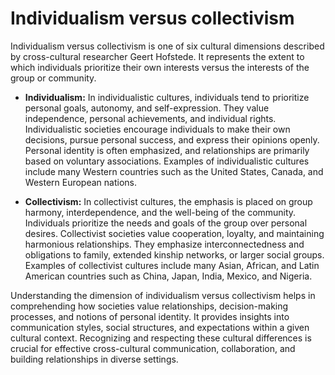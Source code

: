 # Individualism versus collectivism

Individualism versus collectivism is one of six cultural dimensions described by cross-cultural researcher Geert Hofstede. It represents the extent to which individuals prioritize their own interests versus the interests of the group or community.

* **Individualism:** In individualistic cultures, individuals tend to prioritize personal goals, autonomy, and self-expression. They value independence, personal achievements, and individual rights. Individualistic societies encourage individuals to make their own decisions, pursue personal success, and express their opinions openly. Personal identity is often emphasized, and relationships are primarily based on voluntary associations. Examples of individualistic cultures include many Western countries such as the United States, Canada, and Western European nations.

* **Collectivism:** In collectivist cultures, the emphasis is placed on group harmony, interdependence, and the well-being of the community. Individuals prioritize the needs and goals of the group over personal desires. Collectivist societies value cooperation, loyalty, and maintaining harmonious relationships. They emphasize interconnectedness and obligations to family, extended kinship networks, or larger social groups. Examples of collectivist cultures include many Asian, African, and Latin American countries such as China, Japan, India, Mexico, and Nigeria.

Understanding the dimension of individualism versus collectivism helps in comprehending how societies value relationships, decision-making processes, and notions of personal identity. It provides insights into communication styles, social structures, and expectations within a given cultural context. Recognizing and respecting these cultural differences is crucial for effective cross-cultural communication, collaboration, and building relationships in diverse settings.
